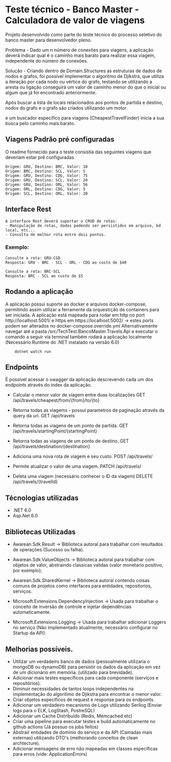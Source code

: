 # Teste técnico - Banco Master - Calculadora de valor de viagens

Projeto desenvolvido como parte do teste técnico do processo seletivo do banco master para desenvolvedor pleno.

Problema - Dado um n número de conexões para viagens, a aplicação deverá indicar qual é o caminho mais barato para realizar essa viagem, independente do número de conexões.

Solução - Criando dentro de Domain.Structures as estruturas de dados de nodos e grafos, foi possível implementar o algoritmo de Djikstra, que utiliza a iteração por cada nodo ou vértice do grafo, testando se utilizando a aresta ou ligação conseguirá um valor de caminho menor do que o inicial ou algum que já foi encontrado anteriormente.

Após buscar a lista de locais relacionados aos pontos de partida e destino, nodos do grafo e o grafo são criados utilizando um motor.

e um buscador específico para viagens (CheapestTravelFinder) inicia a sua busca pelo caminho mais barato.

## Viagens Padrão pré configuradas
O readme fornecido para o teste consistia das seguintes viagens que deveriam estar pré configuradas
```
Origem: GRU, Destino: BRC, Valor: 10
Origem: BRC, Destino: SCL, Valor: 5
Origem: GRU, Destino: CDG, Valor: 75
Origem: GRU, Destino: SCL, Valor: 20
Origem: GRU, Destino: ORL, Valor: 56
Origem: ORL, Destino: CDG, Valor: 5
Origem: SCL, Destino: ORL, Valor: 20
```
## Interface Rest
    A interface Rest deverá suportar o CRUD de rotas:
    - Manipulação de rotas, dados podendo ser persistidos em arquivo, bd local, etc...
    - Consulta de melhor rota entre dois pontos.
	
### Exemplo:
```
Consulte a rota: GRU-CGD
Resposta: GRU - BRC - SCL - ORL - CDG ao custo de $40
  
Consulte a rota: BRC-SCL
Resposta: BRC - SCL ao custo de $5
```

## Rodando a aplicação
A aplicação possui suporte ao docker e arquivos docker-compose, permitindo assim utilizar a ferramente da orquestrção de containers para ser iniciada.
A aplicação está mapeada para rodar em http no port http://localhost:5001/ e https em https://localhost:5002/ -> estes ports podem ser alterados no docker-compose.override.yml
Alternativamente navegar até a pasta /src/TechTest.BancoMaster.Travels.Api e executar o comando a seguir via terminal também rodará a aplicação localmente (Necessário Runtime do .NET instalado na versão 6.0)

```
    dotnet watch run
```

## Endpoints 
É possível acessar o swagger da aplicação descrevendo cada um dos endpoints através do index da aplicação.

- Calcular o menor valor de viagem entre duas localizações
GET /api/travels/cheapest/from/{from}/to/{to}

- Retorna todas as viagems - possui parametros de paginação através da query da url.
GET /api/travels 

- Retorna todas as viagens de um ponto de partida.
GET /api/travels/startingPoint/{startingPoint} 

- Retorna todas as viagens de um ponto de destino.
GET /api/travels/destination/{destination} 

- Adiciona uma nova rota de viagem e seu custo.
POST /api/travels/

- Permite atualizar o valor de uma viagem.
PATCH /api/travels/

- Deleta uma viagem (necessário conhecer o ID da viagem)
DELETE /api/travels/{travelId}

## Técnologias utilizadas

- .NET 6.0
- Asp.Net 6.0

## Bibliotecas Utilizadas

- Awarean.Sdk.Result -> Biblioteca autoral para trabalhar com resultados de operações (Sucesso ou falha).
- Awarean.Sdk.ValueObjects -> Biblioteca autoral para trabalhar com objetos de valor, abstraindo classicas validas (valor monetario positivo, por exemplo);
- Awarean.Sdk.SharedKernel -> Biblioteca autoral contendo coisas comuns de projetos como interfaces para entidades, repositorios, serviços.

- Microsoft.Extensions.DependencyInjection -> Usada para trabalhar o conceito de inversão de controle e injetar dependências automaticamente.
- Microsoft.Extensions.Logging -> Usada para trabalhar adicionar Loggers no serviço (Não implementado atualmente, necessário configurar no Startup da API).

## Melhorias possíveis.

- Utilizar um verdadeiro banco de dados (pessoalmente utilizaria o mongoDB ou dynamoDB) para persistir os dados da aplicação em vez de um dicionário em memória. (utilizado para brevidade).
- Adicionar mais testes específicos para cada componente (serviços e repositórios).
- Diminuir necessidades de tantos loops independentes na implementação do algoritimo de Djikstra para encontrar o menor valor.
- Criar objetos específicos de request e response para os endpoints.
- Adicionar um verdadeiro mecanismo de Logs utilizando Serilog (Enviar logs para o ELK, LogStash, PostreSQL)
- Adicionar um Cache Distribuído (Redis, Memcached etc)
- Criar uma pipeline para executar testes e build automaticamente no github actions (Já possuo os jobs feitos)
- Abstrair entidades de dominio do serviço e da API (Camadas mais externas) utilizando DTO's (melhorando conceitos de clean archtecture).
- Adicionar mensagens de erro não mapeadas em classes específicas para erros (vide: ApplicationErrors)